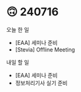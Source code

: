 # 🙃 240716

오늘 한 일

* \[EAA] 세미나 준비
* \[Stevia] Offline Meeting

내일 할 일

* \[EAA] 세미나 준비
* 정보처리기사 실기 준비
